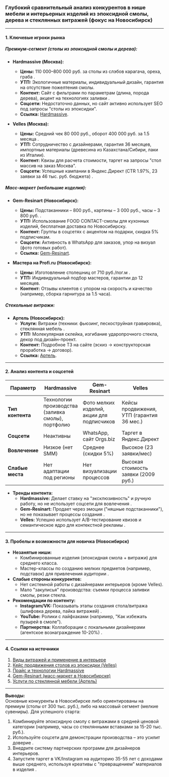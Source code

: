 ### Глубокий сравнительный анализ конкурентов в нише мебели и интерьерных изделий из эпоксидной смолы, дерева и стеклянных витражей (фокус на Новосибирск)  

---

#### **1. Ключевые игроки рынка**  
##### **Премиум-сегмент (столы из эпоксидной смолы и дерева):**  
- **Hardmassive (Москва):**  
  - **Цены:** 110 000–800 000 руб. за столы из слэбов карагача, ореха, граба .  
  - **УТП:** Экологичные материалы, индивидуальный дизайн, гарантия на отсутствие пожелтения смолы.  
  - **Контент:** Сайт с фильтрами по параметрам (длина, порода дерева), акцент на технологиях заливки .  
  - **Соцсети:** Недостаточно данных, но сайт активно использует SEO под запросы "столы из эпоксидки".  
  - **Ссылка:** [Hardmassive](https://hardmassive.ru/magazin/folder/stoly-iz-epoksidnoy-smoly).  

- **Velles (Москва):**  
  - **Цены:** Средний чек 80 000 руб., оборот 400 000 руб. за 1.5 месяца .  
  - **УТП:** Сотрудничество с дизайнерами, гарантия 36 месяцев, импортные материалы (древесина из Казахстана/Сибири, лаки из Италии).  
  - **Контент:** Квизы для расчета стоимости, таргет на запросы "стол массив на заказ Москва".  
  - **Соцсети:** Успешные кампании в Яндекс.Директ (CTR 1.97%, 23 заявки за 46 тыс. руб. бюджета) .  

##### **Масс-маркет (небольшие изделия):**  
- **Gem-Resinart (Новосибирск):**  
  - **Цены:** Подстаканники – 800 руб., картины – 3 000 руб., часы – 3 800 руб. .  
  - **УТП:** Использование FOOD CONTACT-смолы для кухонных изделий, бесплатная доставка по Новосибирску.  
  - **Контент:** Группы в соцсетях с акцентом на подарки, скидка 5% подписчикам.  
  - **Соцсети:** Активность в WhatsApp для заказов, упор на визуал (фото готовых работ).  
  - **Ссылка:** [Gem-Resinart](https://g--e--m-resinart.orgs.biz/).  

- **Мастера на Profi.ru (Новосибирск):**  
  - **Цены:** Изготовление столешниц от 710 руб./пог.м .  
  - **УТП:** Индивидуальный подбор мастеров, гарантии до 12 месяцев.  
  - **Контент:** Отзывы клиентов с упором на скорость и качество (например, сборка гарнитура за 1.5 часа).  

##### **Стекольные витражи:**  
- **Артель (Новосибирск):**  
  - **Услуги:** Витражи (техники: фьюзинг, пескоструйная гравировка), стеклянная мебель .  
  - **УТП:** Молекулярная склейка, изгибание ударопрочного стекла, декор под дизайн-проект.  
  - **Контент:** Подробное ТЗ на сайте (эскиз → конструкторская проработка → договор).  
  - **Ссылка:** [Артель](http://maxmart.ru/produktsiya/mebel-iz-stekla).  

---

#### **2. Анализ контента и соцсетей**  
| **Параметр**       | **Hardmassive**       | **Gem-Resinart**      | **Velles**            | **Артель**            |  
|--------------------|------------------------|------------------------|------------------------|------------------------|  
| **Тип контента**   | Технологии производства (заливка смолы), портфолио | Фото мелких изделий, акции для подписчиков | Кейсы продвижения, УТП (гарантия 36 мес.) | Технические описания (фацет, моллирование) |  
| **Соцсети**        | Неактивны              | WhatsApp, сайт Orgs.biz | Таргет в Яндекс.Директ | Сайт с формой заказа |  
| **Вовлечение**     | Низкое (нет SMM)       | Среднее (скидки 5%)    | Высокое (23 заявки/мес) | Низкое (упор на офлайн) |  
| **Слабые места**   | Нет адаптации под регионы | Нет визуализации процессов | Высокая стоимость заявки (2009 руб.) | Сложность для массового потребителя |  

- **Тренды контента:**  
  - **Hardmassive:** Делает ставку на "эксклюзивность" и ручную работу, но не использует соцсети для вовлечения .  
  - **Gem-Resinart:** Продает через эмоции ("няшные подстаканники"), но не показывает процессы создания .  
  - **Velles:** Успешно использует A/B-тестирование квизов и семантическое ядро для контекстной рекламы .  

---

#### **3. Пробелы и возможности для новичка (Новосибирск)**  
- **Незанятые ниши:**  
  - Комбинированные изделия (эпоксидная смола + витражи) для среднего класса.  
  - Мастер-классы по созданию мелких предметов (например, подставок) для привлечения аудитории .  
- **Слабые стороны конкурентов:**  
  - Нет системной работы с дизайнерами интерьеров (кроме Velles).  
  - Мало "закулисья" производства: съемки процесса заливки смолы, резки стекла.  
- **Рекомендации по контенту:**  
  - **Instagram/VK:** Показывать этапы создания стола/витража (шлифовка дерева, пайка витражей) .  
  - **YouTube:** Ролики с лайфхаками (например, "Как избежать пузырей в смоле").  
  - **Партнерства:** Коллаборации с локальными дизайнерами (агентское вознаграждение 10-20%) .  

---

#### **4. Ссылки на источники**  
1. [Виды витражей и применение в интерьере](https://kramarev.ru/professionals/articles/vitrazhi-i-zerkala-igra-fantazii-i-sveta/)  
2. [Кейс продвижения столов из эпоксидки (Velles)](https://new-point.bz/cases/kontekst/kejs-velles/)  
3. [Прайс и технологии Hardmassive](https://hardmassive.ru/magazin/folder/stoly-iz-epoksidnoy-smoly)  
4. [Gem-Resinart (масс-маркет в Новосибирске)](https://g--e--m-resinart.orgs.biz/)  
5. [Услуги по стеклянной мебели (Артель)](http://maxmart.ru/produktsiya/mebel-iz-stekla)  

---

**Выводы:**  
Основные конкуренты в Новосибирске либо ориентированы на премиум (столы от 300 тыс. руб.), либо на массовый сегмент (мелкие сувениры). Для успешного старта:  
1. Комбинируйте эпоксидную смолу с витражами в средней ценовой категории (например, часы со стеклянными вставками за 15-20 тыс. руб.).  
2. Используйте соцсети для демонстрации производства – это усилит доверие .  
3. Внедрите систему партнерских программ для дизайнеров интерьеров.  
4. Запустите таргет в VK/Instagram на аудиторию 35-55 лет с доходами выше среднего, используя креативы с "превращением" материалов в изделия .